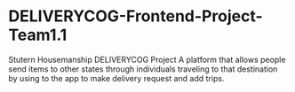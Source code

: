 # DELIVERYCOG-Frontend-Project-Team1.1
Stutern Housemanship DELIVERYCOG Project A platform that allows people send items to other states through individuals traveling to that destination by using to the app to make delivery request and add trips.
